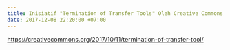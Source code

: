 ```yaml
---
title: Inisiatif "Termination of Transfer Tools" Oleh Creative Commons
date: 2017-12-08 22:20:00 +07:00
---
```


https://creativecommons.org/2017/10/11/termination-of-transfer-tool/